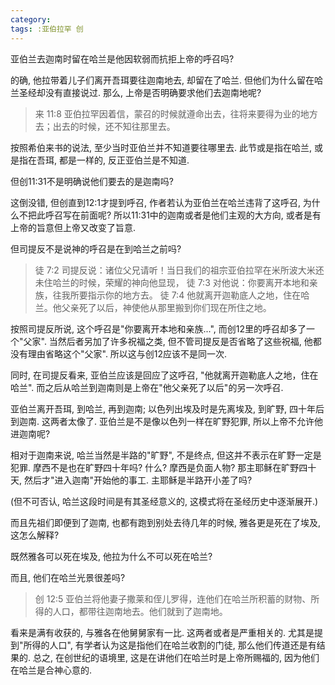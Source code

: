 ```yaml
---
category:
tags: :亚伯拉罕 创
---
```


亚伯兰去迦南时留在哈兰是他因软弱而抗拒上帝的呼召吗?

的确, 他拉带着儿子们离开吾珥要往迦南地去, 却留在了哈兰. 但他们为什么留在哈兰圣经却没有直接说过. 那么, 上帝是否明确要求他们去迦南地呢?

> 来 11:8 亚伯拉罕因着信，蒙召的时候就遵命出去，往将来要得为业的地方去；出去的时候，还不知往那里去。

按照希伯来书的说法, 至少当时亚伯兰并不知道要往哪里去. 此节或是指在哈兰, 或是指在吾珥, 都是一样的, 反正亚伯兰是不知道.

但创11:31不是明确说他们要去的是迦南吗?

这倒没错, 但创直到12:1才提到呼召, 作者若认为亚伯兰在哈兰违背了这呼召, 为什么不把此呼召写在前面呢? 所以11:31中的迦南或者是他们主观的大方向, 或者是有上帝的旨意但上帝又改变了旨意.

但司提反不是说神的呼召是在到哈兰之前吗?

> 徒 7:2 司提反说：诸位父兄请听！当日我们的祖宗亚伯拉罕在米所波大米还未住哈兰的时候，荣耀的神向他显现， 徒 7:3
> 对他说：你要离开本地和亲族，往我所要指示你的地方去。 徒 7:4
> 他就离开迦勒底人之地，住在哈兰。他父亲死了以后，神使他从那里搬到你们现在所住之地。

按照司提反所说, 这个呼召是"你要离开本地和亲族...", 而创12里的呼召却多了一个"父家". 当然后者另加了许多祝福之类, 但不管司提反是否省略了这些祝福, 他都没有理由省略这个"父家". 所以这与创12应该不是同一次.

同时, 在司提反看来, 亚伯兰应该是回应了这呼召, "他就离开迦勒底人之地，住在哈兰". 而之后从哈兰到迦南则是上帝在"他父亲死了以后"的另一次呼召.

亚伯兰离开吾珥, 到哈兰, 再到迦南; 以色列出埃及时是先离埃及, 到旷野, 四十年后到迦南. 这两者太像了. 亚伯兰是不是像以色列一样在旷野犯罪, 所以上帝不允许他进迦南呢?

相对于迦南来说, 哈兰当然是半路的"旷野", 不是终点, 但这并不表示在旷野一定是犯罪. 摩西不是也在旷野四十年吗? 什么? 摩西是负面人物? 那主耶稣在旷野四十天, 然后才"进入迦南"开始他的事工. 主耶稣是半路开小差了吗?

(但不可否认, 哈兰这段时间是有其圣经意义的, 这模式将在圣经历史中逐渐展开.)

而且先祖们即便到了迦南, 也都有跑到别处去待几年的时候, 雅各更是死在了埃及, 这怎么解释?

既然雅各可以死在埃及, 他拉为什么不可以死在哈兰?

而且, 他们在哈兰光景很差吗?

> 创 12:5 亚伯兰将他妻子撒莱和侄儿罗得，连他们在哈兰所积蓄的财物、所得的人口，都带往迦南地去。他们就到了迦南地。

看来是满有收获的, 与雅各在他舅舅家有一比. 这两者或者是严重相关的. 尤其是提到"所得的人口", 有学者认为这是指他们在哈兰收割的门徒, 那么他们传道还是有结果的. 总之, 在创世纪的语境里, 这是在讲他们在哈兰时是上帝所赐福的, 因为他们在哈兰是合神心意的.

